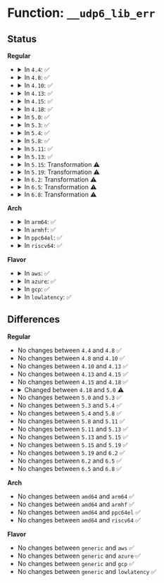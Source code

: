 # Function: <code>__udp6_lib_err</code>

## Status
<b>Regular</b>
<ul>
<li>
<details>
<summary>In <code>4.4</code>: ✅</summary>

```c
void __udp6_lib_err(struct sk_buff *skb, struct inet6_skb_parm *opt, u8 type, u8 code, int offset, __be32 info, struct udp_table *udptable);
```

**Collision:** Unique Global

**Inline:** No

**Transformation:** False

**Instances:**

```
In net/ipv6/udp.c (ffffffff817e3de0)
Location: net/ipv6/udp.c:539
Inline: False
Direct callers:
  - net/ipv6/udp.c:udpv6_err
  - net/ipv6/udplite.c:udplitev6_err
```
**Symbols:**

```
ffffffff817e3de0-ffffffff817e3fe8: __udp6_lib_err (STB_GLOBAL)
```
</details>
</li>
<li>
<details>
<summary>In <code>4.8</code>: ✅</summary>

```c
void __udp6_lib_err(struct sk_buff *skb, struct inet6_skb_parm *opt, u8 type, u8 code, int offset, __be32 info, struct udp_table *udptable);
```

**Collision:** Unique Global

**Inline:** No

**Transformation:** False

**Instances:**

```
In net/ipv6/udp.c (ffffffff81852110)
Location: net/ipv6/udp.c:466
Inline: False
Direct callers:
  - net/ipv6/udp.c:udpv6_err
  - net/ipv6/udplite.c:udplitev6_err
```
**Symbols:**

```
ffffffff81852110-ffffffff81852321: __udp6_lib_err (STB_GLOBAL)
```
</details>
</li>
<li>
<details>
<summary>In <code>4.10</code>: ✅</summary>

```c
void __udp6_lib_err(struct sk_buff *skb, struct inet6_skb_parm *opt, u8 type, u8 code, int offset, __be32 info, struct udp_table *udptable);
```

**Collision:** Unique Global

**Inline:** No

**Transformation:** False

**Instances:**

```
In net/ipv6/udp.c (ffffffff81883ed0)
Location: net/ipv6/udp.c:465
Inline: False
Direct callers:
  - net/ipv6/udp.c:udpv6_err
  - net/ipv6/udplite.c:udplitev6_err
```
**Symbols:**

```
ffffffff81883ed0-ffffffff818840e1: __udp6_lib_err (STB_GLOBAL)
```
</details>
</li>
<li>
<details>
<summary>In <code>4.13</code>: ✅</summary>

```c
void __udp6_lib_err(struct sk_buff *skb, struct inet6_skb_parm *opt, u8 type, u8 code, int offset, __be32 info, struct udp_table *udptable);
```

**Collision:** Unique Global

**Inline:** No

**Transformation:** False

**Instances:**

```
In net/ipv6/udp.c (ffffffff818aa730)
Location: net/ipv6/udp.c:490
Inline: False
Direct callers:
  - net/ipv6/udp.c:udpv6_err
  - net/ipv6/udplite.c:udplitev6_err
```
**Symbols:**

```
ffffffff818aa730-ffffffff818aa939: __udp6_lib_err (STB_GLOBAL)
```
</details>
</li>
<li>
<details>
<summary>In <code>4.15</code>: ✅</summary>

```c
void __udp6_lib_err(struct sk_buff *skb, struct inet6_skb_parm *opt, u8 type, u8 code, int offset, __be32 info, struct udp_table *udptable);
```

**Collision:** Unique Global

**Inline:** No

**Transformation:** False

**Instances:**

```
In net/ipv6/udp.c (ffffffff8192d240)
Location: net/ipv6/udp.c:494
Inline: False
Direct callers:
  - net/ipv6/udp.c:udpv6_err
  - net/ipv6/udplite.c:udplitev6_err
```
**Symbols:**

```
ffffffff8192d240-ffffffff8192d452: __udp6_lib_err (STB_GLOBAL)
```
</details>
</li>
<li>
<details>
<summary>In <code>4.18</code>: ✅</summary>

```c
void __udp6_lib_err(struct sk_buff *skb, struct inet6_skb_parm *opt, u8 type, u8 code, int offset, __be32 info, struct udp_table *udptable);
```

**Collision:** Unique Global

**Inline:** No

**Transformation:** False

**Instances:**

```
In net/ipv6/udp.c (ffffffff81985c60)
Location: net/ipv6/udp.c:462
Inline: False
Direct callers:
  - net/ipv6/udp.c:udpv6_err
  - net/ipv6/udplite.c:udplitev6_err
```
**Symbols:**

```
ffffffff81985c60-ffffffff81985e75: __udp6_lib_err (STB_GLOBAL)
```
</details>
</li>
<li>
<details>
<summary>In <code>5.0</code>: ✅</summary>

```c
int __udp6_lib_err(struct sk_buff *skb, struct inet6_skb_parm *opt, u8 type, u8 code, int offset, __be32 info, struct udp_table *udptable);
```

**Collision:** Unique Global

**Inline:** No

**Transformation:** False

**Instances:**

```
In net/ipv6/udp.c (ffffffff819bc290)
Location: net/ipv6/udp.c:503
Inline: False
Direct callers:
  - net/ipv6/udp.c:udpv6_err
  - net/ipv6/udplite.c:udplitev6_err
```
**Symbols:**

```
ffffffff819bc290-ffffffff819bc744: __udp6_lib_err (STB_GLOBAL)
```
</details>
</li>
<li>
<details>
<summary>In <code>5.3</code>: ✅</summary>

```c
int __udp6_lib_err(struct sk_buff *skb, struct inet6_skb_parm *opt, u8 type, u8 code, int offset, __be32 info, struct udp_table *udptable);
```

**Collision:** Unique Global

**Inline:** No

**Transformation:** False

**Instances:**

```
In net/ipv6/udp.c (ffffffff81a2adc0)
Location: net/ipv6/udp.c:491
Inline: False
Direct callers:
  - net/ipv6/udp.c:udpv6_err
  - net/ipv6/udplite.c:udplitev6_err
```
**Symbols:**

```
ffffffff81a2adc0-ffffffff81a2b283: __udp6_lib_err (STB_GLOBAL)
```
</details>
</li>
<li>
<details>
<summary>In <code>5.4</code>: ✅</summary>

```c
int __udp6_lib_err(struct sk_buff *skb, struct inet6_skb_parm *opt, u8 type, u8 code, int offset, __be32 info, struct udp_table *udptable);
```

**Collision:** Unique Global

**Inline:** No

**Transformation:** False

**Instances:**

```
In net/ipv6/udp.c (ffffffff81a61920)
Location: net/ipv6/udp.c:491
Inline: False
Direct callers:
  - net/ipv6/udp.c:udpv6_err
  - net/ipv6/udplite.c:udplitev6_err
```
**Symbols:**

```
ffffffff81a61920-ffffffff81a61de3: __udp6_lib_err (STB_GLOBAL)
```
</details>
</li>
<li>
<details>
<summary>In <code>5.8</code>: ✅</summary>

```c
int __udp6_lib_err(struct sk_buff *skb, struct inet6_skb_parm *opt, u8 type, u8 code, int offset, __be32 info, struct udp_table *udptable);
```

**Collision:** Unique Global

**Inline:** No

**Transformation:** False

**Instances:**

```
In net/ipv6/udp.c (ffffffff81b5a7e0)
Location: net/ipv6/udp.c:494
Inline: False
Direct callers:
  - net/ipv6/udp.c:udpv6_err
  - net/ipv6/udplite.c:udplitev6_err
```
**Symbols:**

```
ffffffff81b5a7e0-ffffffff81b5ab09: __udp6_lib_err (STB_GLOBAL)
```
</details>
</li>
<li>
<details>
<summary>In <code>5.11</code>: ✅</summary>

```c
int __udp6_lib_err(struct sk_buff *skb, struct inet6_skb_parm *opt, u8 type, u8 code, int offset, __be32 info, struct udp_table *udptable);
```

**Collision:** Unique Global

**Inline:** No

**Transformation:** False

**Instances:**

```
In net/ipv6/udp.c (ffffffff81b68f60)
Location: net/ipv6/udp.c:545
Inline: False
Direct callers:
  - net/ipv6/udp.c:udpv6_err
  - net/ipv6/udplite.c:udplitev6_err
```
**Symbols:**

```
ffffffff81b68f60-ffffffff81b69297: __udp6_lib_err (STB_GLOBAL)
```
</details>
</li>
<li>
<details>
<summary>In <code>5.13</code>: ✅</summary>

```c
int __udp6_lib_err(struct sk_buff *skb, struct inet6_skb_parm *opt, u8 type, u8 code, int offset, __be32 info, struct udp_table *udptable);
```

**Collision:** Unique Global

**Inline:** No

**Transformation:** False

**Instances:**

```
In net/ipv6/udp.c (ffffffff81b570d0)
Location: net/ipv6/udp.c:556
Inline: False
Direct callers:
  - net/ipv6/udp.c:udpv6_err
  - net/ipv6/udplite.c:udplitev6_err
```
**Symbols:**

```
ffffffff81b570d0-ffffffff81b5759b: __udp6_lib_err (STB_GLOBAL)
```
</details>
</li>
<li>
<details>
<summary>In <code>5.15</code>: Transformation ⚠️</summary>

```c
int __udp6_lib_err(struct sk_buff *skb, struct inet6_skb_parm *opt, u8 type, u8 code, int offset, __be32 info, struct udp_table *udptable);
```

**Collision:** Unique Global

**Inline:** No

**Transformation:** True

**Instances:**

```
In net/ipv6/udp.c (0)
Location: net/ipv6/udp.c:558
Inline: False
Direct callers:
  - net/ipv6/udp.c:udpv6_err
  - net/ipv6/udplite.c:udplitev6_err
```
**Symbols:**

```
ffffffff81d4076e-ffffffff81d407de: __udp6_lib_err.cold (STB_LOCAL)
ffffffff81c1e680-ffffffff81c1ebc0: __udp6_lib_err (STB_GLOBAL)
```
</details>
</li>
<li>
<details>
<summary>In <code>5.19</code>: Transformation ⚠️</summary>

```c
int __udp6_lib_err(struct sk_buff *skb, struct inet6_skb_parm *opt, u8 type, u8 code, int offset, __be32 info, struct udp_table *udptable);
```

**Collision:** Unique Global

**Inline:** No

**Transformation:** True

**Instances:**

```
In net/ipv6/udp.c (0)
Location: net/ipv6/udp.c:560
Inline: False
Direct callers:
  - net/ipv6/udp.c:udpv6_err
  - net/ipv6/udplite.c:udplitev6_err
```
**Symbols:**

```
ffffffff81f0d15d-ffffffff81f0d1e4: __udp6_lib_err.cold (STB_LOCAL)
ffffffff81dbaed0-ffffffff81dbb40b: __udp6_lib_err (STB_GLOBAL)
```
</details>
</li>
<li>
<details>
<summary>In <code>6.2</code>: Transformation ⚠️</summary>

```c
int __udp6_lib_err(struct sk_buff *skb, struct inet6_skb_parm *opt, u8 type, u8 code, int offset, __be32 info, struct udp_table *udptable);
```

**Collision:** Unique Global

**Inline:** No

**Transformation:** True

**Instances:**

```
In net/ipv6/udp.c (0)
Location: net/ipv6/udp.c:575
Inline: False
Direct callers:
  - net/ipv6/udp.c:udpv6_err
  - net/ipv6/udplite.c:udplitev6_err
```
**Symbols:**

```
ffffffff820b45a7-ffffffff820b462e: __udp6_lib_err.cold (STB_LOCAL)
ffffffff81f8afa0-ffffffff81f8b515: __udp6_lib_err (STB_GLOBAL)
```
</details>
</li>
<li>
<details>
<summary>In <code>6.5</code>: Transformation ⚠️</summary>

```c
int __udp6_lib_err(struct sk_buff *skb, struct inet6_skb_parm *opt, u8 type, u8 code, int offset, __be32 info, struct udp_table *udptable);
```

**Collision:** Unique Global

**Inline:** No

**Transformation:** True

**Instances:**

```
In net/ipv6/udp.c (0)
Location: net/ipv6/udp.c:589
Inline: False
Direct callers:
  - net/ipv6/udp.c:udpv6_err
  - net/ipv6/udplite.c:udplitev6_err
```
**Symbols:**

```
ffffffff8213565e-ffffffff821356d0: __udp6_lib_err.cold (STB_LOCAL)
ffffffff81feb680-ffffffff81febbf9: __udp6_lib_err (STB_GLOBAL)
```
</details>
</li>
<li>
<details>
<summary>In <code>6.8</code>: Transformation ⚠️</summary>

```c
int __udp6_lib_err(struct sk_buff *skb, struct inet6_skb_parm *opt, u8 type, u8 code, int offset, __be32 info, struct udp_table *udptable);
```

**Collision:** Unique Global

**Inline:** No

**Transformation:** True

**Instances:**

```
In net/ipv6/udp.c (0)
Location: net/ipv6/udp.c:557
Inline: False
Direct callers:
  - net/ipv6/udp.c:udpv6_err
  - net/ipv6/udplite.c:udplitev6_err
```
**Symbols:**

```
ffffffff82217172-ffffffff822171bb: __udp6_lib_err.cold (STB_LOCAL)
ffffffff820b9340-ffffffff820b988a: __udp6_lib_err (STB_GLOBAL)
```
</details>
</li>
</ul>
<b>Arch</b>
<ul>
<li>
<details>
<summary>In <code>arm64</code>: ✅</summary>

```c
int __udp6_lib_err(struct sk_buff *skb, struct inet6_skb_parm *opt, u8 type, u8 code, int offset, __be32 info, struct udp_table *udptable);
```

**Collision:** Unique Global

**Inline:** No

**Transformation:** False

**Instances:**

```
In net/ipv6/udp.c (ffff800010d269c8)
Location: net/ipv6/udp.c:491
Inline: False
Direct callers:
  - net/ipv6/udp.c:udpv6_err
  - net/ipv6/udplite.c:udplitev6_err
```
**Symbols:**

```
ffff800010d269c8-ffff800010d26dfc: __udp6_lib_err (STB_GLOBAL)
```
</details>
</li>
<li>
<details>
<summary>In <code>armhf</code>: ✅</summary>

```c
int __udp6_lib_err(struct sk_buff *skb, struct inet6_skb_parm *opt, u8 type, u8 code, int offset, __be32 info, struct udp_table *udptable);
```

**Collision:** Unique Global

**Inline:** No

**Transformation:** False

**Instances:**

```
In net/ipv6/udp.c (c0e2ba60)
Location: net/ipv6/udp.c:491
Inline: False
Direct callers:
  - net/ipv6/udp.c:udpv6_err
  - net/ipv6/udplite.c:udplitev6_err
```
**Symbols:**

```
c0e2ba60-c0e2bec0: __udp6_lib_err (STB_GLOBAL)
```
</details>
</li>
<li>
<details>
<summary>In <code>ppc64el</code>: ✅</summary>

```c
int __udp6_lib_err(struct sk_buff *skb, struct inet6_skb_parm *opt, u8 type, u8 code, int offset, __be32 info, struct udp_table *udptable);
```

**Collision:** Unique Global

**Inline:** No

**Transformation:** False

**Instances:**

```
In net/ipv6/udp.c (c000000000e57640)
Location: net/ipv6/udp.c:491
Inline: False
Direct callers:
  - net/ipv6/udp.c:udpv6_err
  - net/ipv6/udplite.c:udplitev6_err
```
**Symbols:**

```
c000000000e57640-c000000000e57bb8: __udp6_lib_err (STB_GLOBAL)
```
</details>
</li>
<li>
<details>
<summary>In <code>riscv64</code>: ✅</summary>

```c
int __udp6_lib_err(struct sk_buff *skb, struct inet6_skb_parm *opt, u8 type, u8 code, int offset, __be32 info, struct udp_table *udptable);
```

**Collision:** Unique Global

**Inline:** No

**Transformation:** False

**Instances:**

```
In net/ipv6/udp.c (ffffffe0008689f6)
Location: net/ipv6/udp.c:491
Inline: False
Direct callers:
  - net/ipv6/udp.c:udpv6_err
  - net/ipv6/udplite.c:udplitev6_err
```
**Symbols:**

```
ffffffe0008689f6-ffffffe000868d92: __udp6_lib_err (STB_GLOBAL)
```
</details>
</li>
</ul>
<b>Flavor</b>
<ul>
<li>
<details>
<summary>In <code>aws</code>: ✅</summary>

```c
int __udp6_lib_err(struct sk_buff *skb, struct inet6_skb_parm *opt, u8 type, u8 code, int offset, __be32 info, struct udp_table *udptable);
```

**Collision:** Unique Global

**Inline:** No

**Transformation:** False

**Instances:**

```
In net/ipv6/udp.c (ffffffff81a00fb0)
Location: net/ipv6/udp.c:491
Inline: False
Direct callers:
  - net/ipv6/udp.c:udpv6_err
  - net/ipv6/udplite.c:udplitev6_err
```
**Symbols:**

```
ffffffff81a00fb0-ffffffff81a01473: __udp6_lib_err (STB_GLOBAL)
```
</details>
</li>
<li>
<details>
<summary>In <code>azure</code>: ✅</summary>

```c
int __udp6_lib_err(struct sk_buff *skb, struct inet6_skb_parm *opt, u8 type, u8 code, int offset, __be32 info, struct udp_table *udptable);
```

**Collision:** Unique Global

**Inline:** No

**Transformation:** False

**Instances:**

```
In net/ipv6/udp.c (ffffffff819bdd70)
Location: net/ipv6/udp.c:491
Inline: False
Direct callers:
  - net/ipv6/udp.c:udpv6_err
  - net/ipv6/udplite.c:udplitev6_err
```
**Symbols:**

```
ffffffff819bdd70-ffffffff819be233: __udp6_lib_err (STB_GLOBAL)
```
</details>
</li>
<li>
<details>
<summary>In <code>gcp</code>: ✅</summary>

```c
int __udp6_lib_err(struct sk_buff *skb, struct inet6_skb_parm *opt, u8 type, u8 code, int offset, __be32 info, struct udp_table *udptable);
```

**Collision:** Unique Global

**Inline:** No

**Transformation:** False

**Instances:**

```
In net/ipv6/udp.c (ffffffff81a6ba30)
Location: net/ipv6/udp.c:491
Inline: False
Direct callers:
  - net/ipv6/udp.c:udpv6_err
  - net/ipv6/udplite.c:udplitev6_err
```
**Symbols:**

```
ffffffff81a6ba30-ffffffff81a6bef3: __udp6_lib_err (STB_GLOBAL)
```
</details>
</li>
<li>
<details>
<summary>In <code>lowlatency</code>: ✅</summary>

```c
int __udp6_lib_err(struct sk_buff *skb, struct inet6_skb_parm *opt, u8 type, u8 code, int offset, __be32 info, struct udp_table *udptable);
```

**Collision:** Unique Global

**Inline:** No

**Transformation:** False

**Instances:**

```
In net/ipv6/udp.c (ffffffff81a78040)
Location: net/ipv6/udp.c:491
Inline: False
Direct callers:
  - net/ipv6/udp.c:udpv6_err
  - net/ipv6/udplite.c:udplitev6_err
```
**Symbols:**

```
ffffffff81a78040-ffffffff81a78503: __udp6_lib_err (STB_GLOBAL)
```
</details>
</li>
</ul>

## Differences
<b>Regular</b>
<ul>
<li>
No changes between <code>4.4</code> and <code>4.8</code> ✅
</li>
<li>
No changes between <code>4.8</code> and <code>4.10</code> ✅
</li>
<li>
No changes between <code>4.10</code> and <code>4.13</code> ✅
</li>
<li>
No changes between <code>4.13</code> and <code>4.15</code> ✅
</li>
<li>
No changes between <code>4.15</code> and <code>4.18</code> ✅
</li>
<li>
<details>
<summary>Changed between <code>4.18</code> and <code>5.0</code> ⚠️</summary>
<ul>
<li>
<b>Return type changed. </b>
<code>void</code> ➡️ <code>int</code>
</li>
</ul>
</details>
</li>
<li>
No changes between <code>5.0</code> and <code>5.3</code> ✅
</li>
<li>
No changes between <code>5.3</code> and <code>5.4</code> ✅
</li>
<li>
No changes between <code>5.4</code> and <code>5.8</code> ✅
</li>
<li>
No changes between <code>5.8</code> and <code>5.11</code> ✅
</li>
<li>
No changes between <code>5.11</code> and <code>5.13</code> ✅
</li>
<li>
No changes between <code>5.13</code> and <code>5.15</code> ✅
</li>
<li>
No changes between <code>5.15</code> and <code>5.19</code> ✅
</li>
<li>
No changes between <code>5.19</code> and <code>6.2</code> ✅
</li>
<li>
No changes between <code>6.2</code> and <code>6.5</code> ✅
</li>
<li>
No changes between <code>6.5</code> and <code>6.8</code> ✅
</li>
</ul>
<b>Arch</b>
<ul>
<li>
No changes between <code>amd64</code> and <code>arm64</code> ✅
</li>
<li>
No changes between <code>amd64</code> and <code>armhf</code> ✅
</li>
<li>
No changes between <code>amd64</code> and <code>ppc64el</code> ✅
</li>
<li>
No changes between <code>amd64</code> and <code>riscv64</code> ✅
</li>
</ul>
<b>Flavor</b>
<ul>
<li>
No changes between <code>generic</code> and <code>aws</code> ✅
</li>
<li>
No changes between <code>generic</code> and <code>azure</code> ✅
</li>
<li>
No changes between <code>generic</code> and <code>gcp</code> ✅
</li>
<li>
No changes between <code>generic</code> and <code>lowlatency</code> ✅
</li>
</ul>
